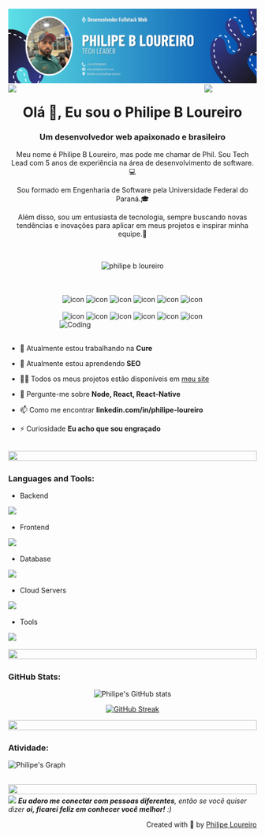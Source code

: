 ﻿![logo](https://raw.githubusercontent.com/philoureiro/cover/main/Blue%20and%20White%20Gradient%20Web%20Developer%20LinkedIn%20Article%20Cover%20Image.png
)
<img align="left" src="https://user-images.githubusercontent.com/65187002/144930161-2f783401-8d27-4fdf-a2f7-cc0ba32f1f1f.gif" width="21%" style="display:inline;"><img align="right" src="https://user-images.githubusercontent.com/65187002/144930161-2f783401-8d27-4fdf-a2f7-cc0ba32f1f1f.gif" width="21%" style="display:inline;">

<h1 align="center">Olá 👋, Eu sou o Philipe B Loureiro</h1>
<h3 align="center">Um desenvolvedor web apaixonado e brasileiro</h3>
<div align="center">

Meu nome é Philipe B Loureiro, mas pode me chamar de Phil. Sou Tech Lead com 5 anos de experiência na área de desenvolvimento de software.💻

Sou formado em Engenharia de Software pela Universidade Federal do Paraná.🎓

Além disso, sou um entusiasta de tecnologia, sempre buscando novas tendências e inovações para aplicar em meus projetos e inspirar minha equipe.🚀

</div>

<br/>
<br/>
<div align="center">
  <img src="https://komarev.com/ghpvc/?username=philoureiro&label=Profile%20views&color=0e75b6&style=flat" alt="philipe b loureiro" /> 
</div>

<br/>
<br/>
<br/>

<div align="center">
  <img src="https://techstack-generator.vercel.app/java-icon.svg" alt="icon" width="50" height="50" />
  <img src="https://techstack-generator.vercel.app/python-icon.svg" alt="icon" width="50" height="50" />
  <img src="https://techstack-generator.vercel.app/ts-icon.svg" alt="icon" width="50" height="50" />
  <img src="https://techstack-generator.vercel.app/js-icon.svg" alt="icon"width="50" height="50" />
  <img src="https://techstack-generator.vercel.app/react-icon.svg" alt="icon" width="50" height="50" />
 <img src="https://techstack-generator.vercel.app/mysql-icon.svg" alt="icon" width="50" height="50" />
</div>

<br>

<div align="center">
  <img src="https://techstack-generator.vercel.app/docker-icon.svg" alt="icon" width="50" height="50" />
  <img src="https://techstack-generator.vercel.app/aws-icon.svg" alt="icon" width="50" height="50" />
  <img src="https://techstack-generator.vercel.app/github-icon.svg" alt="icon" width="50" height="50" />
  <img src="https://techstack-generator.vercel.app/prettier-icon.svg" alt="icon" width="50" height="50" />
  <img src="https://techstack-generator.vercel.app/restapi-icon.svg" alt="icon" width="50" height="50" />
  <img src="https://techstack-generator.vercel.app/graphql-icon.svg" alt="icon" width="50" height="50" />
</div>

<img align="right" alt="Coding" width="400" src="https://user-images.githubusercontent.com/74038190/229223263-cf2e4b07-2615-4f87-9c38-e37600f8381a.gif">
<br><br>

- 🔭 Atualmente estou trabalhando na **Cure**

- 🌱 Atualmente estou aprendendo **SEO**

- 👨‍💻 Todos os meus projetos estão disponíveis em [meu site](https://philipeloureiro.com)

- 💬 Pergunte-me sobre **Node, React, React-Native**

- 📫 Como me encontrar **linkedin.com/in/philipe-loureiro**

- ⚡ Curiosidade **Eu acho que sou engraçado**

<br>

<img src="https://i.imgur.com/dBaSKWF.gif" height="20" width="100%">

<h3 align="left">Languages and Tools:</h3>

- Backend
<p align="left">
  <a href="https://skillicons.dev">
    <img src="https://skillicons.dev/icons?i=nodejs,express,nestjs,adonis" />
  </a>
</p>

- Frontend
<p align="left">
  <a href="https://skillicons.dev">
    <img src="https://skillicons.dev/icons?i=ts,js,react,nextjs,redux,tailwind,materialui, expo" />
  </a>
</p>

- Database
<p align="left">
  <a href="https://skillicons.dev">
    <img src="https://skillicons.dev/icons?i=mongodb,mysql,postgresql" />
  </a>
</p>

- Cloud Servers
<p align="left">
  <a href="https://skillicons.dev">
    <img src="https://skillicons.dev/icons?i=azure,aws,gcp,firebase,cloudflare" />
  </a>
</p>

- Tools
<p align="left">
  <a href="https://skillicons.dev">
    <img src="https://skillicons.dev/icons?i=git,github,docker,figma,xd,idea,vscode,postman,linux" />
  </a>
</p>

<img src="https://i.imgur.com/dBaSKWF.gif" height="20" width="100%">

<h3 align="left">GitHub Stats:</h3>
<div align="center">


 
![Philipe's GitHub stats](https://github-readme-stats.vercel.app/api?username=philoureiro\&theme=midnight-purple\&show_icons=true\&show=reviews,prs_merged,prs_merged_percentage\&hide=contribs,issues)

[![GitHub Streak](https://streak-stats.demolab.com/?user=philoureiro&theme=midnight-purple)](https://git.io/streak-stats)

</div>


<img src="https://i.imgur.com/dBaSKWF.gif" height="20" width="100%">

<h3 align="left">Atividade:</h3>

![Philipe's Graph](https://github-readme-activity-graph.vercel.app/graph?username=philoureiro&custom_title=Philipe%20GitHub%20Activity%20Graph&bg_color=0D1117&color=7F3FBF&line=7F3FBF&point=7F3FBF&area_color=FFFFFF&title_color=FFFFFF&area=true)
<br><br>


<img src="https://i.imgur.com/dBaSKWF.gif" height="20" width="100%">
<img src="https://media.giphy.com/media/LnQjpWaON8nhr21vNW/giphy.gif" width="60"> <em><b>Eu adoro me conectar com pessoas diferentes</b>, então se você quiser dizer <b>oi, ficarei feliz em conhecer você melhor!</b> :)</em>


<br>
<p align="right" > Created with 🧡 by <a href="https://philipeloureiro.com">Philipe Loureiro </a></p>



